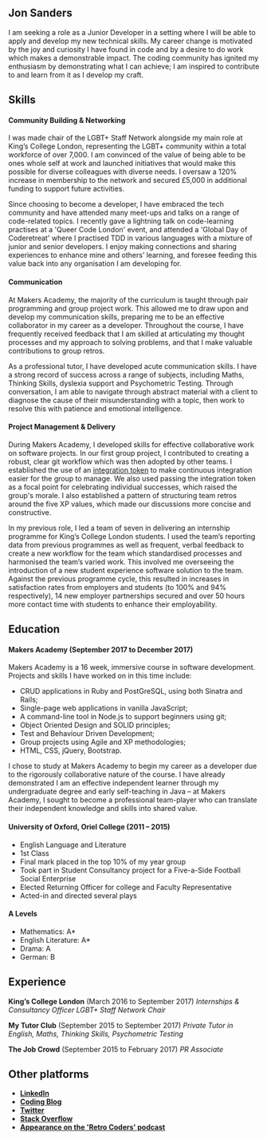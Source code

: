 ## Jon Sanders
I am seeking a role as a Junior Developer in a setting where I will be able to apply and develop my new technical skills. My career change is motivated by the joy and curiosity I have found in code and by a desire to do work which makes a demonstrable impact. The coding community has ignited my enthusiasm by demonstrating what I can achieve; I am inspired to contribute to and learn from it as I develop my craft.
## Skills

#### Community Building & Networking
I was made chair of the LGBT+ Staff Network alongside my main role at King’s College London, representing the LGBT+ community within a total workforce of over 7,000. I am convinced of the value of being able to be ones whole self at work and launched initiatives that would make this possible for diverse colleagues with diverse needs. I oversaw a 120% increase in membership to the network and secured £5,000 in additional funding to support future activities.

Since choosing to become a developer, I have embraced the tech community and have attended many meet-ups and talks on a range of code-related topics. I recently gave a lightning talk on code-learning practises at a 'Queer Code London' event, and attended a 'Global Day of Coderetreat' where I practised TDD in various languages with a mixture of junior and senior developers. I enjoy making connections and sharing experiences to enhance mine and others’ learning, and foresee feeding this value back into any organisation I am developing for.

#### Communication

At Makers Academy, the majority of the curriculum is taught through pair programming and group project work. This allowed me to draw upon and develop my communication skills, preparing me to be an effective collaborator in my career as a developer. Throughout the course, I have frequently received feedback that I am skilled at articulating my thought processes and my approach to solving problems, and that I make valuable contributions to group retros.

As a professional tutor, I have developed acute communication skills. I have a strong record of success across a range of subjects, including Maths, Thinking Skills, dyslexia support and Psychometric Testing. Through conversation, I am able to navigate through abstract material with a client to diagnose the cause of their misunderstanding with a topic, then work to resolve this with patience and emotional intelligence.

#### Project Management & Delivery
During Makers Academy, I developed skills for effective collaborative work on software projects. In our first group project, I contributed to creating a robust, clear git workflow which was then adopted by other teams. I established the use of an [integration token](http://wiki.c2.com/?IntegrationToken) to make continuous integration easier for the group to manage. We also used passing the integration token as a focal point for celebrating individual successes, which raised the group's morale. I also established a pattern of structuring team retros around the five XP values, which made our discussions more concise and constructive.

In my previous role, I led a team of seven in delivering an internship programme for King’s College London students. I used the team’s reporting data from previous programmes as well as frequent, verbal feedback to create a new workflow for the team which standardised processes and harmonised the team’s varied work. This involved me overseeing the introduction of a new student experience software solution to the team. Against the previous programme cycle, this resulted in increases in satisfaction rates from employers and students (to 100% and 94% respectively), 14 new employer partnerships secured and over 50 hours more contact time with students to enhance their employability.

## Education
#### Makers Academy (September 2017 to December 2017)

Makers Academy is a 16 week, immersive course in software development. Projects and skills I have worked on in this time include:

- CRUD applications in Ruby and PostGreSQL, using both Sinatra and Rails;
- Single-page web applications in vanilla JavaScript;
- A command-line tool in Node.js to support beginners using git;
- Object Oriented Design and SOLID principles;
- Test and Behaviour Driven Development;
- Group projects using Agile and XP methodologies;
- HTML, CSS, jQuery, Bootstrap.

I chose to study at Makers Academy to begin my career as a developer due to the rigorously collaborative nature of the course. I have already demonstrated I am an effective independent learner through my undergraduate degree and early self-teaching in Java – at Makers Academy, I sought to become a professional team-player who can translate their independent knowledge and skills into shared value.

#### University of Oxford, Oriel College (2011 – 2015)
- English Language and Literature
- 1st Class
- Final mark placed in the top 10% of my year group
- Took part in Student Consultancy project for a Five-a-Side Football Social Enterprise
- Elected Returning Officer for college and Faculty Representative
- Acted-in and directed several plays
#### A Levels
- Mathematics: A*
- English Literature: A*
- Drama: A
- German: B
## Experience
**King’s College London** (March 2016 to September 2017)
*Internships & Consultancy Officer*
*LGBT+ Staff Network Chair*

**My Tutor Club** (September 2015 to September 2017)
*Private Tutor in English, Maths, Thinking Skills, Psychometric Testing*

**The Job Crowd** (September 2015 to February 2017)
*PR Associate*

## Other platforms

- **[LinkedIn](linkedin.com/in/jonsanders101)**
- **[Coding Blog](medium.com/@jonsanders101)**
- **[Twitter](twitter.com/jonsanders101)**
- **[Stack Overflow](stackexchange.com/users/10326966/jonsanders101)**
- **[Appearance on the 'Retro Coders' podcast](http://castbox.fm/episode/Episode-2-Week-2-at-Makers-Academy-ft.-Adam-Turnbull-id1076442-id55357325?country=gb)**
